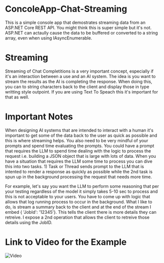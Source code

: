# ConcoleApp-Chat-Streaming
This is a simple console app that demostrates streaming data from an ASP.NET Core REST API.  You might think this is super simple but it's not.  ASP.NET can actaully cause the data to be buffered or converted to a string array, even when using IAsyncEnumerable.

# Streaming
Streaming of Chat Completitions is a very important concept, especially if it's an interaction between a use and an AI system.  The idea is you want to stream the results as the AI is completing the response.  When doing this, you can to string characters back to the client and display those in type writting style outpoint.  If you are using Text To Speach this it's important for that as well.

# Important Notes
When designing AI systems that are intended to interact with a human it's important to get some of the data back to the user as quick as possible and this is where streaming helps.  You also need to be very mindful of your prompts and spend time evaluating the prompts.  You could have a prompt that requires the LLM to spend time dealing with the logic to process the request i.e. building a JSON object that is large with lots of data.  When you have a situation that requires the LLM some time to process you can dive this into two tasks.  1) Task or Thread sends prompt to the LLM that is intented to render a response as quickly as possible while the 2nd task is spun up in the background processing the request that needs more time.

For example, let's say you want the LLM to perform some reasoning that per your testing regardless of the model it simply takes 5-10 sec to process and this is not acceptable to your users.  You have to come up with logic that allows that log running process to occur in the background.  What I like to do, is stream a summary back to the client and at the end of the stream I embed { 'JobId': '12345'}.  This tells the client there is more details they can retreive.  I expose a 2nd operation that allows the client to retreive those details using the JobID.

# Link to Video for the Example
![Video](https://www.youtube.com/watch?v=wcB8YM_g8k0)
